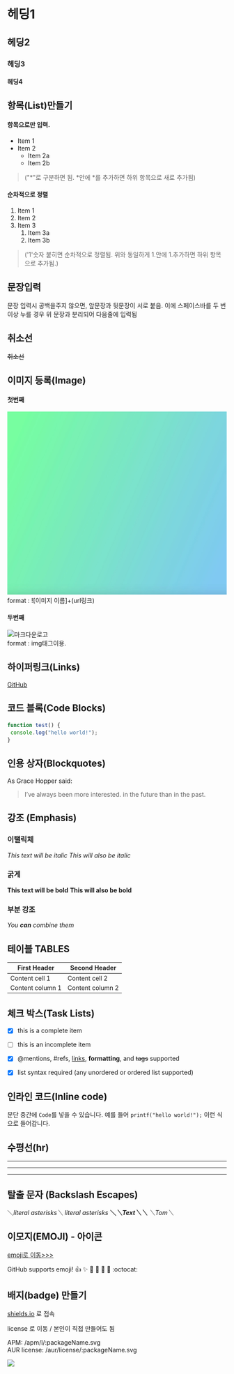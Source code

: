 # 헤딩1
## 헤딩2
### 헤딩3
#### 헤딩4



## 항목(List)만들기

#### 항목으로만 입력. 

* Item 1 
* Item 2 
    * Item 2a 
    * Item 2b 
       
    
    
 >("*"로 구분하면 됨. *안에 *를 추가하면 하위 항목으로 새로 추가됨)    






#### 순차적으로 정렬 

1. Item 1 
1. Item 2 
1. Item 3 
    1. Item 3a 
    1. Item 3b
 
 
 
 >('1'숫자 붙히면 순차적으로 정렬됨. 위와 동일하게 1.안에 1.추가하면 하위 항목으로 추가됨.) 







## 문장입력

문장 입력시 공백을주지 않으면, 앞문장과 뒷문장이 서로 붙음. 이에 스페이스바를 두 번 이상 누를 경우  위 문장과 분리되어 다음줄에 입력됨 



## 취소선 

~~취소선~~


## 이미지 등록(Image)


#### 첫번째 

![이미지1](/image/이미지색.jpeg)
  format : ![이미지 이름]+(url링크)


#### 두번째 
![마크다운로고](https://upload.wikimedia.org/wikipedia/commons/thumb/4/48/Markdown-mark.svg/330px-Markdown-mark.svg.png)  
  format : img태그이용.
  





## 하이퍼링크(Links)
[GitHub](http://github.com "깃허브")






## 코드 블록(Code Blocks) 
```javascript 
function test() { 
 console.log("hello world!"); 
} 
```




## 인용 상자(Blockquotes)

As Grace Hopper said: 

> I’ve always been more interested. 
> in the future than in the past.





## 강조 (Emphasis)


### 이탤릭체

*This text will be italic* 
_This will also be italic_ 



### 굵게

**This text will be bold** 
__This will also be bold__ 



### 부분 강조

*You **can** combine them*





## 테이블 TABLES


First Header | Second Header 
------------ | ------------- 
Content cell 1 | Content cell 2 
Content column 1 | Content column 2




## 체크 박스(Task Lists)

- [x] this is a complete item 
- [ ] this is an incomplete item 
- [x] @mentions, #refs, [links](), **formatting**, and <del>tags</del> supported 
- [x] list syntax required (any unordered or ordered list supported)




## 인라인 코드(Inline code)

문단 중간에 `Code`를 넣을 수 있습니다. 
예를 들어 `printf("hello world!");` 이런 식으로 들어갑니다.





## 수평선(hr)


--- 

*** 

___



## 탈출 문자 (Backslash Escapes)


＼*literal asterisks＼* 
*literal asterisks* 
__＼*＼*Text＼*＼*__ 
_＼_Tom＼__



## 이모지(EMOJI) - 아이콘

[emoji로 이동>>>](http://emoji-cheat-sheet.com)

GitHub supports emoji! 
:+1: :sparkles: :camel: :tada: 
:rocket: :metal: :octocat:



## 배지(badge) 만들기

[shields.io](https://shields.io/)
로 접속


license 로 이동 / 본인이 직접 만들어도 됨 


APM: /apm/l/:packageName.svg   
AUR license: /aur/license/:packageName.svg

<img src="https://img.shields.io/badge/license-mit-orange">

